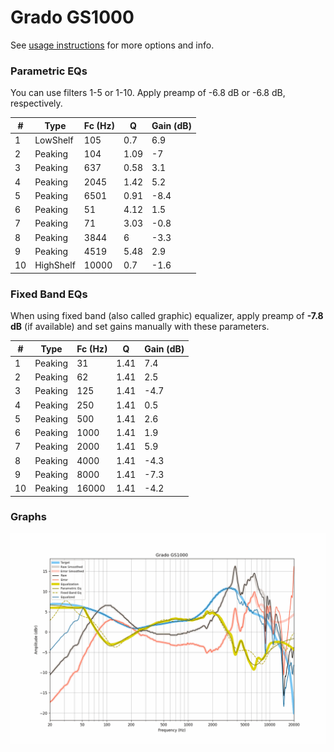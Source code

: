 # Grado GS1000
See [usage instructions](https://github.com/jaakkopasanen/AutoEq#usage) for more options and info.

### Parametric EQs
You can use filters 1-5 or 1-10. Apply preamp of -6.8 dB or -6.8 dB, respectively.

|   # | Type      |   Fc (Hz) |    Q |   Gain (dB) |
|-----|-----------|-----------|------|-------------|
|   1 | LowShelf  |       105 | 0.7  |         6.9 |
|   2 | Peaking   |       104 | 1.09 |        -7   |
|   3 | Peaking   |       637 | 0.58 |         3.1 |
|   4 | Peaking   |      2045 | 1.42 |         5.2 |
|   5 | Peaking   |      6501 | 0.91 |        -8.4 |
|   6 | Peaking   |        51 | 4.12 |         1.5 |
|   7 | Peaking   |        71 | 3.03 |        -0.8 |
|   8 | Peaking   |      3844 | 6    |        -3.3 |
|   9 | Peaking   |      4519 | 5.48 |         2.9 |
|  10 | HighShelf |     10000 | 0.7  |        -1.6 |

### Fixed Band EQs
When using fixed band (also called graphic) equalizer, apply preamp of **-7.8 dB** (if available) and set gains manually with these parameters.

|   # | Type    |   Fc (Hz) |    Q |   Gain (dB) |
|-----|---------|-----------|------|-------------|
|   1 | Peaking |        31 | 1.41 |         7.4 |
|   2 | Peaking |        62 | 1.41 |         2.5 |
|   3 | Peaking |       125 | 1.41 |        -4.7 |
|   4 | Peaking |       250 | 1.41 |         0.5 |
|   5 | Peaking |       500 | 1.41 |         2.6 |
|   6 | Peaking |      1000 | 1.41 |         1.9 |
|   7 | Peaking |      2000 | 1.41 |         5.9 |
|   8 | Peaking |      4000 | 1.41 |        -4.3 |
|   9 | Peaking |      8000 | 1.41 |        -7.3 |
|  10 | Peaking |     16000 | 1.41 |        -4.2 |

### Graphs
![](./Grado%20GS1000.png)

